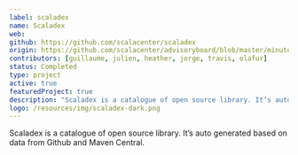 ```yaml
---
label: scaladex
name: Scaladex
web:
github: https://github.com/scalacenter/scaladex
origin: https://github.com/scalacenter/advisoryboard/blob/master/minutes/001-2016-q2.md#scala-center-activities
contributors: [guillaume, julien, heather, jorge, travis, olafur]
status: Completed
type: project
active: true
featuredProject: true
description: "Scaladex is a catalogue of open source library. It’s auto generated based on data from Github and Maven Central."
logo: /resources/img/scaladex-dark.png
---
```

Scaladex is a catalogue of open source library. It’s auto generated based on data from Github and Maven Central.